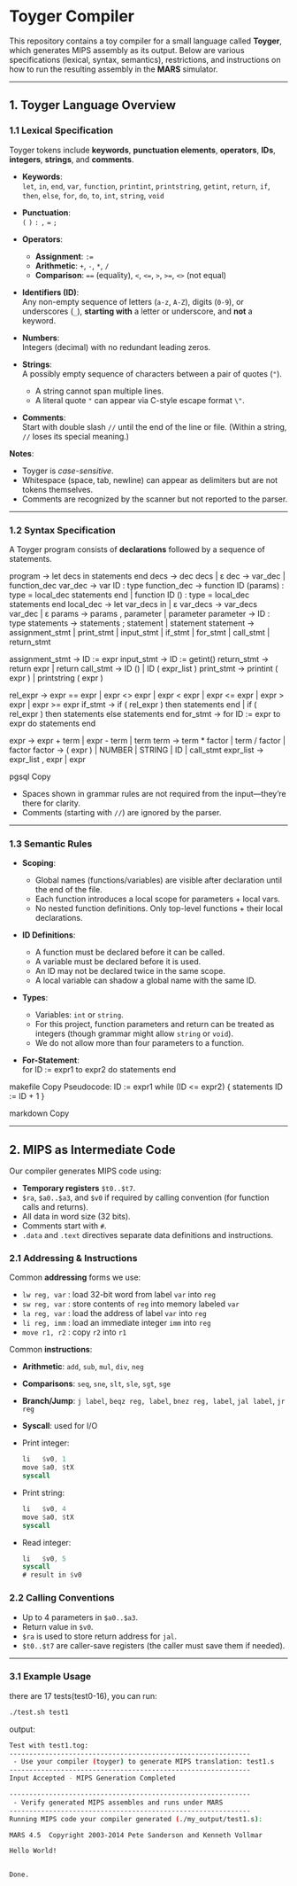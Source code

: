 # Toyger Compiler

This repository contains a toy compiler for a small language called **Toyger**, which generates MIPS assembly as its output. Below are various specifications (lexical, syntax, semantics), restrictions, and instructions on how to run the resulting assembly in the **MARS** simulator.

---

## 1. Toyger Language Overview

### 1.1 Lexical Specification

Toyger tokens include **keywords**, **punctuation elements**, **operators**, **IDs**, **integers**, **strings**, and **comments**.

- **Keywords**:  
  `let`, `in`, `end`, `var`, `function`, `printint`, `printstring`, `getint`, `return`, `if`, `then`, `else`, `for`, `do`, `to`, `int`, `string`, `void`

- **Punctuation**:  
  `(` `)` `:` `,` `=` `;`

- **Operators**:  
  - **Assignment**: `:=`  
  - **Arithmetic**: `+`, `-`, `*`, `/`  
  - **Comparison**: `==` (equality), `<`, `<=`, `>`, `>=`, `<>` (not equal)

- **Identifiers (ID)**:  
  Any non-empty sequence of letters (`a-z`, `A-Z`), digits (`0-9`), or underscores (`_`), **starting with** a letter or underscore, and **not** a keyword.

- **Numbers**:  
  Integers (decimal) with no redundant leading zeros.

- **Strings**:  
  A possibly empty sequence of characters between a pair of quotes (`"`).  
  - A string cannot span multiple lines.  
  - A literal quote `"` can appear via C-style escape format `\"`.

- **Comments**:  
  Start with double slash `//` until the end of the line or file. (Within a string, `//` loses its special meaning.)

**Notes**:

- Toyger is *case-sensitive*.
- Whitespace (space, tab, newline) can appear as delimiters but are not tokens themselves.
- Comments are recognized by the scanner but not reported to the parser.

---

### 1.2 Syntax Specification

A Toyger program consists of **declarations** followed by a sequence of statements.

program -> let decs in statements end
decs -> dec decs | ε
dec -> var_dec | function_dec
var_dec -> var ID : type
function_dec -> function ID (params) : type = local_dec statements end
| function ID () : type = local_dec statements end
local_dec -> let var_decs in | ε
var_decs -> var_decs var_dec | ε
params -> params , parameter | parameter
parameter -> ID : type
statements -> statements ; statement | statement
statement -> assignment_stmt | print_stmt | input_stmt
| if_stmt | for_stmt | call_stmt | return_stmt

assignment_stmt -> ID := expr
input_stmt -> ID := getint()
return_stmt -> return expr | return
call_stmt -> ID () | ID ( expr_list )
print_stmt -> printint ( expr ) | printstring ( expr )

rel_expr -> expr == expr | expr <> expr | expr < expr | expr <= expr
| expr > expr | expr >= expr
if_stmt -> if ( rel_expr ) then statements end
| if ( rel_expr ) then statements else statements end
for_stmt -> for ID := expr to expr do statements end

expr -> expr + term | expr - term | term
term -> term * factor | term / factor | factor
factor -> ( expr ) | NUMBER | STRING | ID | call_stmt
expr_list -> expr_list , expr | expr

pgsql
Copy

- Spaces shown in grammar rules are not required from the input—they’re there for clarity.
- Comments (starting with `//`) are ignored by the parser.

---

### 1.3 Semantic Rules

- **Scoping**:  
  - Global names (functions/variables) are visible after declaration until the end of the file.  
  - Each function introduces a local scope for parameters + local vars.  
  - No nested function definitions. Only top-level functions + their local declarations.

- **ID Definitions**:
  - A function must be declared before it can be called.
  - A variable must be declared before it is used.
  - An ID may not be declared twice in the same scope.
  - A local variable can shadow a global name with the same ID.

- **Types**:
  - Variables: `int` or `string`.
  - For this project, function parameters and return can be treated as integers (though grammar might allow `string` or `void`).
  - We do not allow more than four parameters to a function.

- **For-Statement**:  
  for ID := expr1 to expr2 do statements end

makefile
Copy
Pseudocode:
ID := expr1
while (ID <= expr2) {
statements
ID := ID + 1
}

markdown
Copy

---

## 2. MIPS as Intermediate Code

Our compiler generates MIPS code using:

- **Temporary registers** `$t0..$t7`.  
- `$ra`, `$a0..$a3`, and `$v0` if required by calling convention (for function calls and returns).
- All data in word size (32 bits).
- Comments start with `#`.
- `.data` and `.text` directives separate data definitions and instructions.

### 2.1 Addressing & Instructions

Common **addressing** forms we use:

- `lw reg, var` : load 32-bit word from label `var` into `reg`
- `sw reg, var` : store contents of `reg` into memory labeled `var`
- `la reg, var` : load the address of label `var` into `reg`
- `li reg, imm` : load an immediate integer `imm` into `reg`
- `move r1, r2` : copy `r2` into `r1`

Common **instructions**:

- **Arithmetic**: `add`, `sub`, `mul`, `div`, `neg`

- **Comparisons**: `seq`, `sne`, `slt`, `sle`, `sgt`, `sge`

- **Branch/Jump**: `j label`, `beqz reg, label`, `bnez reg, label`, `jal label`, `jr reg`

- **Syscall**: used for I/O

- Print integer:

  ```asm
  li   $v0, 1
  move $a0, $tX
  syscall
  ```

- Print string:

  ```asm
  li   $v0, 4
  move $a0, $tX
  syscall
  ```

- Read integer:

  ```asm
  li   $v0, 5
  syscall
  # result in $v0
  ```

### 2.2 Calling Conventions

- Up to 4 parameters in `$a0..$a3`.
- Return value in `$v0`.
- `$ra` is used to store return address for `jal`.
- `$t0..$t7` are caller-save registers (the caller must save them if needed).

---

### 3.1 Example Usage

there are 17 tests(test0-16), you can run:

 ```bash
./test.sh test1
 ```

output:

```sh
Test with test1.tog:
-------------------------------------------------------------
 - Use your compiler (toyger) to generate MIPS translation: test1.s
-------------------------------------------------------------
Input Accepted - MIPS Generation Completed

-------------------------------------------------------------
 - Verify generated MIPS assembles and runs under MARS
-------------------------------------------------------------
Running MIPS code your compiler generated (./my_output/test1.s):

MARS 4.5  Copyright 2003-2014 Pete Sanderson and Kenneth Vollmar

Hello World!


Done.
```

